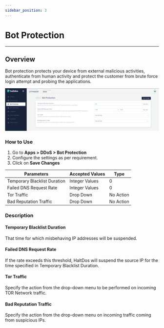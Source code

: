 ```yaml
---
sidebar_position: 3
---
```


# Bot Protection

---

## Overview 

Bot protection protects your device from external malicious activities, authenticate from human activity and protect the customer from brute force login attempt and probing the applications.

![bot_protection](\img\ddos\v2\botprotection.png)

### How to Use

1. Go to **Apps > DDoS > Bot Protection**
2. Configure the settings as per requirement.
3. Click on **Save Changes**

| Parameters                   | Accepted Values  | Type      |
|------------------------------|------------------|-----------|
| Temporary Blacklist Duration | Integer Values   | 0         |
| Failed DNS Request Rate      | Integer Values   | 0         |
| Tor Traffic                  | Drop Down        | No Action |
| Bad Reputation Traffic       | Drop Down        | No Action |

### Description

#### Temporary Blacklist Duration

That time for which misbehaving IP addresses will be suspended.

#### Failed DNS Request Rate

If the rate exceeds this threshold, HaltDos will suspend the source IP for the time specified in Temporary Blacklist Duration.

#### Tor Traffic

Specify the action from the drop-down menu to be performed on incoming TOR Network traffic.

#### Bad Reputation Traffic

Specify the action from the drop-down menu on incoming traffic coming from suspicious IPs.